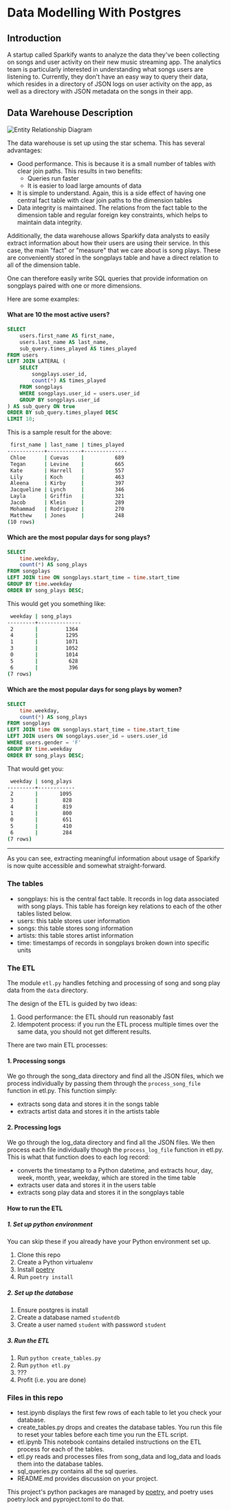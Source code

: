 # Data Modelling With Postgres

## Introduction

A startup called Sparkify wants to analyze the data they've been collecting on songs and user activity on their new music streaming app. The analytics team is particularly interested in understanding what songs users are listening to. Currently, they don't have an easy way to query their data, which resides in a directory of JSON logs on user activity on the app, as well as a directory with JSON metadata on the songs in their app.

## Data Warehouse Description

![Entity Relationship Diagram](erd.png)

The data warehouse is set up using the star schema.  This has several advantages:

- Good performance. This is because it is a small number of tables with clear join paths.  This results in two benefits:
  - Queries run faster
  - It is easier to load large amounts of data
- It is simple to understand.  Again, this is a side effect of having one central fact table with clear join paths to the dimension tables
- Data integrity is maintained.  The relations from the fact table to the dimension table and regular foreign key constraints, which helps to maintain data integrity.

Additionally, the data warehouse allows Sparkify data analysts to easily extract information about how their users are using their service.  In this case, the main "fact" or "measure" that we care about is song plays.  These are conveniently stored in the songplays table and have a direct relation to all of the dimension table.

One can therefore easily write SQL queries that provide information on songplays paired with one or more dimensions.

Here are some examples:

#### What are 10 the most active users?

```sql
SELECT
    users.first_name AS first_name,
    users.last_name AS last_name,
    sub_query.times_played AS times_played
FROM users
LEFT JOIN LATERAL (
    SELECT
        songplays.user_id,
        count(*) AS times_played
    FROM songplays
    WHERE songplays.user_id = users.user_id
    GROUP BY songplays.user_id
) AS sub_query ON true
ORDER BY sub_query.times_played DESC
LIMIT 10;
```

This is a sample result for the above:

```sh
 first_name | last_name | times_played
------------+-----------+--------------
 Chloe      | Cuevas    |          689
 Tegan      | Levine    |          665
 Kate       | Harrell   |          557
 Lily       | Koch      |          463
 Aleena     | Kirby     |          397
 Jacqueline | Lynch     |          346
 Layla      | Griffin   |          321
 Jacob      | Klein     |          289
 Mohammad   | Rodriguez |          270
 Matthew    | Jones     |          248
(10 rows)
```

#### Which are the most popular days for song plays?

```sql
SELECT
    time.weekday,
    count(*) AS song_plays
FROM songplays
LEFT JOIN time ON songplays.start_time = time.start_time
GROUP BY time.weekday
ORDER BY song_plays DESC;
```

This would get you something like:

```sh
 weekday | song_plays
---------+--------------
 2       |         1364
 4       |         1295
 1       |         1071
 3       |         1052
 0       |         1014
 5       |          628
 6       |          396
(7 rows)
```

#### Which are the most popular days for song plays by women?

```sql
SELECT
    time.weekday,
    count(*) AS song_plays
FROM songplays
LEFT JOIN time ON songplays.start_time = time.start_time
LEFT JOIN users ON songplays.user_id = users.user_id
WHERE users.gender = 'F'
GROUP BY time.weekday
ORDER BY song_plays DESC;
```

That would get you:

```sh
 weekday | song_plays
---------+------------
 2       |       1095
 3       |        828
 4       |        819
 1       |        800
 0       |        651
 5       |        410
 6       |        284
(7 rows)
```

---

As you can see, extracting meaningful information about usage of Sparkify is now quite accessible and somewhat straight-forward.

### The tables

- songplays: his is the central fact table.  It records in log data associated with song plays.  This table has foreign key relations to each of the other tables listed below.
- users: this table stores user information
- songs: this table stores song information
- artists: this table stores artist information
- time: timestamps of records in songplays broken down into specific units

### The ETL

The module `etl.py` handles fetching and processing of song and song play data from the `data` directory.

The design of the ETL is guided by two ideas:

1. Good performance: the ETL should run reasonably fast
2. Idempotent process: if you run the ETL process multiple times over the same data, you should not get different results.

There are two main ETL processes:

#### 1. Processing songs

We go through the song_data directory and find all the JSON files, which we process individually by passing them through the `process_song_file` function in etl.py.  This function simply:

- extracts song data and stores it in the songs table
- extracts artist data and stores it in the artists table

#### 2. Processing logs

We go through the log_data directory and find all the JSON files.  We then process each file individually though the `process_log_file` function in etl.py.  This is what that function does to each log record:

- converts the timestamp to a Python datetime, and extracts hour, day, week, month, year, weekday, which are stored in the time table
- extracts user data and stores it in the users table
- extracts song play data and stores it in the songplays table

#### How to run the ETL

##### 1. Set up python environment

You can skip these if you already have your Python environment set up.

1. Clone this repo
2. Create a Python virtualenv
3. Install [poetry](https://python-poetry.org/)
4. Run `poetry install`

##### 2. Set up the database

1. Ensure postgres is install
2. Create a database named `studentdb`
3. Create a user named `student` with password `student`

##### 3. Run the ETL

1. Run `python create_tables.py`
2. Run `python etl.py`
3. ???
4. Profit (i.e. you are done)

### Files in this repo

- test.ipynb displays the first few rows of each table to let you check your database.
- create_tables.py drops and creates the database tables. You run this file to reset your tables before each time you run the ETL script.
- etl.ipynb This notebook contains detailed instructions on the ETL process for each of the tables.
- etl.py reads and processes files from song_data and log_data and loads them into the database tables.
- sql_queries.py contains all the sql queries.
- README.md provides discussion on your project.

This project's python packages are managed by [poetry](https://python-poetry.org/), and poetry uses poetry.lock and pyproject.toml to do that.
